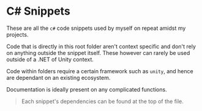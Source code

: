 # C# Snippets

These are all the `c#` code snippets used by myself on repeat amidst my projects.

Code that is directly in this root folder aren't context specific and don't rely on anything outside the snippet itself. These however can rarely be used outside of a .NET of Unity context.

Code within folders require a certain framework such as `unity`, and hence are dependant on an existing ecosystem.

Documentation is ideally present on any complicated functions.

> Each snippet's dependencies can be found at the top of the file.